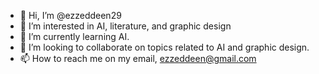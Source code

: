 - 👋 Hi, I’m @ezzeddeen29
- 👀 I’m interested in AI, literature, and graphic design
- 🌱 I’m currently learning AI.
- 💞️ I’m looking to collaborate on topics related to AI and graphic design.
- 📫 How to reach me on my email, ezzeddeen@gmail.com

<!---
ezzeddeen29/ezzeddeen29 is a ✨ special ✨ repository because its `README.md` (this file) appears on your GitHub profile.
You can click the Preview link to take a look at your changes.
--->
